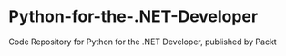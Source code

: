 # Python-for-the-.NET-Developer
Code Repository for Python for the .NET Developer, published by Packt
